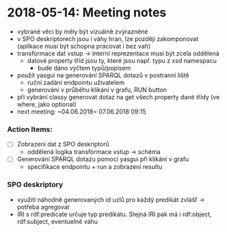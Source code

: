 # 2018-05-14: Meeting notes
- vybrané věci by měly být vizuálně zvýrazněné
- v SPO deskriptorech jsou i váhy hran, lze později zakomponovat<br>(aplikace musí být schopna pracovat i bez vah)
- transformace dat vstup &rarr; interní reprezentace musí být zcela oddělená
  - datové property tříd jsou ty, které jsou např. typu z xsd namespacu
    - bude dáno výčtem typů/popisem
- použít yasgui na generování SPARQL dotazů v postranní liště
  - ruční zadání endpointu uživatelem
  - generování v průběhu klikání v grafu, RUN button
- při vybrání classy generovat dotaz na get všech property dané třídy (ve where, jako optional)
- next meeting: ~04.06.2018~ 07.06.2018 09:15

### Action Items:
- [ ] Zobrazení dat z SPO deskriptorů
  - oddělená logika transformace vstup &rarr; schéma
- [ ] Generování SPARQL dotazu pomocí yasgui při klikání v grafu
  - specifikace endpointu + run a zobrazení resultu

### SPO deskriptory
- využití náhodně generovaných id uzlů pro každý predikát zvlášť &rarr; potřeba agregovat
- IRI s rdf:predicate určuje typ predikátu. Stejná IRI pak má i rdf:object, rdf:subject, eventuelně váhu
